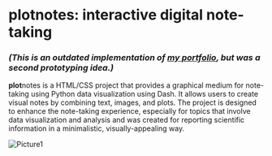 # plotnotes: interactive digital note-taking

### *(This is an outdated implementation of [my portfolio](https://guerreiro.streamlit.app), but was a second prototyping idea.)*

**plot**notes is a HTML/CSS project that provides a graphical medium for note-taking using Python data visualization using Dash.
It allows users to create visual notes by combining text, images, and plots. The project is designed to enhance the note-taking experience, 
especially for topics that involve data visualization and analysis and was created for reporting scientific information in a minimalistic, visually-appealing way.

![Picture1](https://github.com/cryobiochem/projects/assets/33891979/c717c8a0-54b5-4318-acae-99d570707d34)

